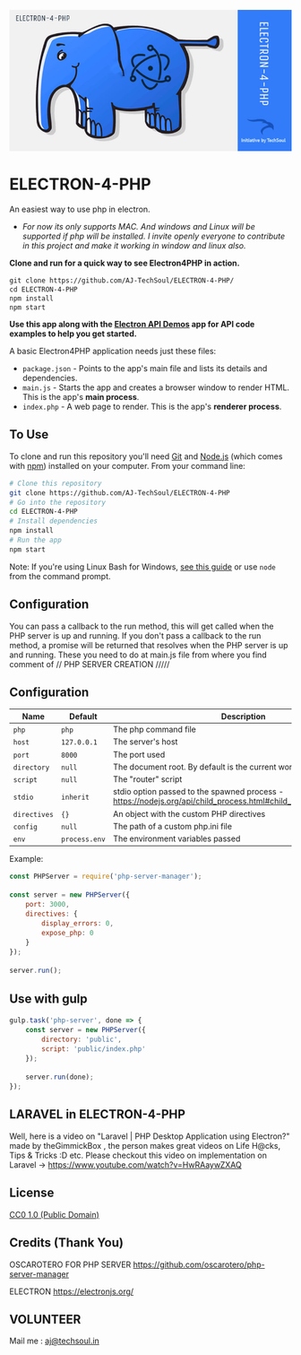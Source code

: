 ![alt text](https://github.com/AJ-TechSoul/ELECTRON-4-PHP/blob/master/electron4php.jpg?raw=true)
# ELECTRON-4-PHP
An easiest way to use php in electron.
- *For now its only supports MAC. And windows and Linux will be supported if php will be installed. I invite openly everyone to contribute in this project and make it working in window and linux also.*

**Clone and run for a quick way to see Electron4PHP in action.**
```
git clone https://github.com/AJ-TechSoul/ELECTRON-4-PHP/
cd ELECTRON-4-PHP
npm install
npm start
```

**Use this app along with the [Electron API Demos](http://electron.atom.io/#get-started) app for API code examples to help you get started.**

A basic Electron4PHP application needs just these files:

- `package.json` - Points to the app's main file and lists its details and dependencies.
- `main.js` - Starts the app and creates a browser window to render HTML. This is the app's **main process**.
- `index.php` - A web page to render. This is the app's **renderer process**.


## To Use

To clone and run this repository you'll need [Git](https://git-scm.com) and [Node.js](https://nodejs.org/en/download/) (which comes with [npm](http://npmjs.com)) installed on your computer. From your command line:

```bash
# Clone this repository
git clone https://github.com/AJ-TechSoul/ELECTRON-4-PHP
# Go into the repository
cd ELECTRON-4-PHP
# Install dependencies
npm install
# Run the app
npm start
```

Note: If you're using Linux Bash for Windows, [see this guide](https://www.howtogeek.com/261575/how-to-run-graphical-linux-desktop-applications-from-windows-10s-bash-shell/) or use `node` from the command prompt.


## Configuration
You can pass a callback to the run method, this will get called when the PHP server is up and running. If you don't pass a callback to the run method, a promise will be returned that resolves when the PHP server is up and running. These you need to do at main.js file from where you find comment of // PHP SERVER CREATION /////

## Configuration

Name | Default | Description
-----|---------|------------
`php` | `php` | The php command file
`host` | `127.0.0.1` | The server's host
`port` | `8000` | The port used
`directory` | `null` | The document root. By default is the current working directory
`script` | `null` | The "router" script
`stdio` | `inherit` | stdio option passed to the spawned process - https://nodejs.org/api/child_process.html#child_process_options_stdio
`directives` | `{}` | An object with the custom PHP directives
`config` | `null` | The path of a custom php.ini file
`env` | `process.env` | The environment variables passed

Example:

```js
const PHPServer = require('php-server-manager');

const server = new PHPServer({
    port: 3000,
    directives: {
        display_errors: 0,
        expose_php: 0
    }
});

server.run();
```

## Use with gulp

```js
gulp.task('php-server', done => {
    const server = new PHPServer({
        directory: 'public',
        script: 'public/index.php'
    });

    server.run(done);
});
```

## LARAVEL in ELECTRON-4-PHP
Well, here is a video on "Laravel | PHP Desktop Application using Electron?" made by theGimmickBox , the person makes great videos on Life H@cks, Tips & Tricks :D etc. 
Please checkout this video on implementation on Laravel -> https://www.youtube.com/watch?v=HwRAaywZXAQ


## License

[CC0 1.0 (Public Domain)](LICENSE.md)

## Credits (Thank You) 

OSCAROTERO FOR PHP SERVER
https://github.com/oscarotero/php-server-manager

ELECTRON
https://electronjs.org/


## VOLUNTEER
Mail me : aj@techsoul.in
